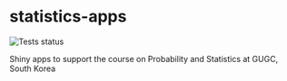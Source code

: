 # statistics-apps

![Tests status](https://github.com/jvkersch/statistics-apps/actions/workflows/run-tests.yaml/badge.svg?event=push)


Shiny apps to support the course on Probability and Statistics at GUGC, South Korea
